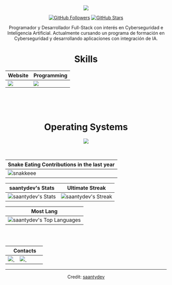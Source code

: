 <div align="Center">

  <img src="https://skillicons.dev/icons?i=kali" />

<div align="center">

<a href="https://github.com/saantydev">
  
</a>

[![GitHub Followers](https://img.shields.io/github/followers/saantydev?label=Follow&style=social)](https://github.com/saantydev)
[![GitHub Stars](https://img.shields.io/github/stars/saantydev?style=social)](https://github.com/saantydev)
</div>


 Programador y Desarrollador Full-Stack con interés en Cyberseguridad e Inteligencia Artificial. Actualmente cursando un programa de formación en Cyberseguridad y desarrollando aplicaciones con integración de IA.



<div align="Center">
<h1>Skills</h1>
</div>

<div align="Center">

| Website | Programming |
| ------------- | ------------- |
| <img src="https://skillicons.dev/icons?i=html,css,js,py"/> | <img src="https://skillicons.dev/icons?i=bash,vscode,sublime,github"/> |

</div>

<br>
<br>
<br>

<div align="Center">
<h1>Operating Systems</h1>

<img src="https://skillicons.dev/icons?i=windows,kali,linux,ubuntu"/>

</div>

<br>
<br>

| Snake Eating Contributions in the last year |
| ------------------------------------------|
| ![snakkeee](https://github.com/user-attachments/assets/767354e9-fe1e-4009-b421-2f49388bfda5) | 



<div align="Center">

| saantydev's Stats | Ultimate Streak |
| ------------- | ------------- |
| ![saantydev's Stats](https://github-readme-stats.vercel.app/api?username=saantydev&theme=onedark&show_icons=true&hide_border=true&count_private=true)  | ![saantydev's Streak](https://github-readme-streak-stats.herokuapp.com/?user=saantydev&theme=onedark&hide_border=true) 

| Most Lang |
| ----------|
| ![saantydev's Top Languages](https://github-readme-stats.vercel.app/api/top-langs/?username=saantydev&theme=onedark&show_icons=true&hide_border=true&layout=compact) |


</div>

<br>
<br>

<div align="Center">

|‎ ‎ ‎ ‎ Contacts‎ ‎ ‎ ‎ |
| ----------|
| <a href="mailto:saantydev@gmail.com"> <img src="https://skillicons.dev/icons?i=gmail"/> </a> ‎ ‎ ‎ ‎  <a href="https://instagram.com/santybernalconde"> <img src="https://skillicons.dev/icons?i=instagram"/> </a> ‎ ‎ ‎ ‎  
</div>

------

Credit: [saantydev](https://github.com/saantydev)

